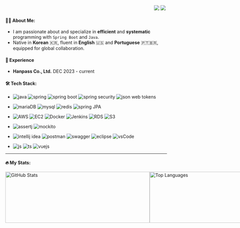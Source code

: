 <div align="right">
  <a href="https://HyunsooZo.github.io/"><img src="https://img.shields.io/badge/-HyunsooZo.github.io-lightgray?style=for-the-badge%22" target="_blank"/></a>
  <a href="mailto:bzhs1992@icloud.com"><img src="https://img.shields.io/badge/Email-25A162?style=flat&logo=ProtonMail&logoColor=white"/></a> 
  <img src="https://komarev.com/ghpvc/?username=HyunsooZo&style=flat&color=4479A1" alt=""/>

 </div>

#### 👨‍💻 About Me:

- I am passionate about and specialize in **efficient** and **systematic** programming with `Spring Boot` and `Java`.
- Native in **Korean** 🇰🇷, fluent in **English** 🇺🇸 and **Portuguese** 🇵🇹🇧🇷, equipped for global collaboration.

#### 🔭 Experience
- **Hanpass Co., Ltd.** DEC 2023 - current

#### 🛠 Tech Stack:
- ![java](https://img.shields.io/badge/Java-007396?style=flat&logo=java&logoColor=white) ![spring](https://img.shields.io/badge/Spring-6DB33F?style=flat&logo=Spring&logoColor=white) ![spring boot](https://img.shields.io/badge/Spring%20Boot-6DB33F?style=flat&logo=Spring%20Boot&logoColor=white)
![spring security](https://img.shields.io/badge/Spring%20Security-6DB33F?style=flat&logo=Spring%20Security&logoColor=white)
![json web tokens](https://img.shields.io/badge/JWT-000000?style=flat&logo=Json%20Web%20Tokens&logoColor=white)

- ![mariaDB](https://img.shields.io/badge/MariaDB-003545?style=flat&logo=MariaDB&logoColor=white)
![mysql](https://img.shields.io/badge/MySQL-4479A1?style=flat&logo=MySQL&logoColor=white)
![redis](https://img.shields.io/badge/Redis-DC382D?style=flat&logo=Redis&logoColor=white)
![spring JPA](https://img.shields.io/badge/Spring%20JPA-6DB33F?style=flat&logo=Spring%20JPA&logoColor=white)

- ![AWS](https://img.shields.io/badge/aws-232F3E?&logo=amazonaws&logoColor=white) 
![EC2](https://img.shields.io/badge/ec2-FF9900?&logo=amazonec2&logoColor=white) 
![Docker](https://img.shields.io/badge/Docker-2496ED?&logo=Docker&logoColor=white) 
![Jenkins](https://img.shields.io/badge/Jenkins-2088FF?&logo=Jenkins&logoColor=white)
![RDS](https://img.shields.io/badge/rds-527FFF?&logo=amazonrds&logoColor=white) 
![S3](https://img.shields.io/badge/S3-569A31?&logo=amazons3&logoColor=white)

- ![assertj](https://img.shields.io/badge/AssertJ-25A162?style=flat&logo=AssertJ&logoColor=white)
![mockito](https://img.shields.io/badge/Mockito-008D62?style=flat&logo=Mockito&logoColor=white)

- ![intellij idea](https://img.shields.io/badge/IntelliJ%20IDEA-000000?style=flat&logo=IntelliJ%20IDEA&logoColor=white)
![postman](https://img.shields.io/badge/Postman-FF6C37?style=flat&logo=Postman&logoColor=white)
![swagger](https://img.shields.io/badge/Swagger-85EA2D?style=flat&logo=Swagger&logoColor=white)
![eclipse](https://img.shields.io/badge/Eclipse%20IDE-2C2255?style=flat&logo=Eclipse%20IDE&logoColor=white)
![vsCode](https://img.shields.io/badge/VSCode-007ACC?style=flat&logo=visual-studio-code&logoColor=white)

- ![js](https://img.shields.io/badge/JavaScript-F7DF1E?style=flat&logo=javascript&logoColor=black)
![ts](https://img.shields.io/badge/TypeScript-3178C6?style=flat&logo=typescript&logoColor=white)
![vuejs](https://img.shields.io/badge/Vue.js-4FC08D?style=flat&logo=vue.js&logoColor=white)
---

#### 🔥 My Stats:

<div style="display: flex; align-items: flex-start;">
  <span style = "height : 160px">
    <img src="https://github-readme-stats.vercel.app/api?username=HyunsooZo" alt="GitHub Stats" style="width: 450px; object-fit: contain; height: 160px" />
  </span>  
  <span style = "height : 160px">
    <img src="https://github-readme-stats.vercel.app/api/top-langs/?username=HyunsooZo&layout=compact&hide=html" alt="Top Languages" style="width: 390px; object-fit: contain; height: 160px" />
  </span>
</div>
